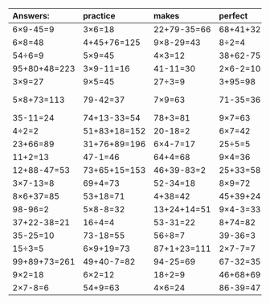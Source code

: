 | Answers: | practice | makes | perfect | ! |
| :--- | :--- | :--- | :--- | :--- |
| 6×9-45=9 | 3×6=18 | 22+79-35=66 | 68+41+32=141 | 68-45=23 | 
| 6×8=48 | 4+45+76=125 | 9×8-29=43 | 8÷2=4 | 5×2=10 | 
| 54÷6=9 | 5×9=45 | 4×3=12 | 38+62-75=25 | 8×4=32 | 
| 95+80+48=223 | 3×9-11=16 | 41-11=30 | 2×6-2=10 | 63÷9=7 | 
| 3×9=27 | 9×5=45 | 27÷3=9 | 3+95=98 | 32÷4=8 | 
| 5×8+73=113 | 79-42=37 | 7×9=63 | 71-35=36 | 80+91-79=92 | 
| 35-11=24 | 74+13-33=54 | 78+3=81 | 9×7=63 | 38-22=16 | 
| 4÷2=2 | 51+83+18=152 | 20-18=2 | 6×7=42 | 54÷9=6 | 
| 23+66=89 | 31+76+89=196 | 6×4-7=17 | 25÷5=5 | 79-29=50 | 
| 11+2=13 | 47-1=46 | 64+4=68 | 9×4=36 | 9×2+86=104 | 
| 12+88-47=53 | 73+65+15=153 | 46+39-83=2 | 25+33=58 | 83-75=8 | 
| 3×7-13=8 | 69+4=73 | 52-34=18 | 8×9=72 | 56-14=42 | 
| 8×6+37=85 | 53+18=71 | 4+38=42 | 45+39+24=108 | 8×2=16 | 
| 98-96=2 | 5×8-8=32 | 13+24+14=51 | 9×4-3=33 | 59+30=89 | 
| 37+22-38=21 | 16÷4=4 | 53-31=22 | 8+74=82 | 21-6=15 | 
| 35-25=10 | 73-18=55 | 56÷8=7 | 39-36=3 | 2×6=12 | 
| 15÷3=5 | 6×9+19=73 | 87+1+23=111 | 2×7-7=7 | 45÷9=5 | 
| 99+89+73=261 | 49+40-7=82 | 94-25=69 | 67-32=35 | 73+25=98 | 
| 9×2=18 | 6×2=12 | 18÷2=9 | 46+68+69=183 | 8×7=56 | 
| 2×7-8=6 | 54+9=63 | 4×6=24 | 86-39=47 | 5+58=63 | 
